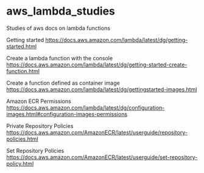 # aws_lambda_studies
Studies of aws docs on lambda functions

Getting started
https://docs.aws.amazon.com/lambda/latest/dg/getting-started.html

Create a lambda function with the console
https://docs.aws.amazon.com/lambda/latest/dg/getting-started-create-function.html

Create a function defined as container image
https://docs.aws.amazon.com/lambda/latest/dg/gettingstarted-images.html

Amazon ECR Permissions
https://docs.aws.amazon.com/lambda/latest/dg/configuration-images.html#configuration-images-permissions

Private Repository Policies
https://docs.aws.amazon.com/AmazonECR/latest/userguide/repository-policies.html

Set Repository Policies
https://docs.aws.amazon.com/AmazonECR/latest/userguide/set-repository-policy.html
